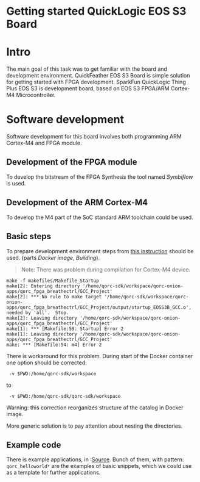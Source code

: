 Getting started QuickLogic EOS S3 Board
======================================

# Intro

The main goal of this task was to get familiar with the board and development
environment. QuickFeather EOS S3 Board is simple solution for getting started
with FPGA development. 
SparkFun QuickLogic Thing Plus EOS S3 is development board, based on EOS S3
FPGA/ARM Cortex-M4 Microcontroller.

# Software development

Software development for this board involves both programming ARM Cortex-M4 
and FPGA module. 

## Development of the FPGA module 

To develop the bitstream of the FPGA Synthesis the tool named *Symbiflow*
is used. 

## Development of the ARM Cortex-M4

To develop the M4 part of the SoC standard ARM toolchain
could be used.

## Basic steps 

To prepare development environment steps from [this instruction](https://github.com/Dasharo/twpm-docs/blob/main/docs/tutorials/building.md) should be used.
(parts *Docker image*, *Building*).

> Note: There was problem during compilation for Cortex-M4 device. 

```shell
make -f makefiles/Makefile_Startup
make[2]: Entering directory '/home/qorc-sdk/workspace/qorc-onion-apps/qorc_fpga_breathectrl/GCC_Project'
make[2]: *** No rule to make target '/home/qorc-sdk/workspace/qorc-onion-apps/qorc_fpga_breathectrl/GCC_Project/output/startup_EOSS3B_GCC.o', needed by 'all'.  Stop.
make[2]: Leaving directory '/home/qorc-sdk/workspace/qorc-onion-apps/qorc_fpga_breathectrl/GCC_Project'
make[1]: *** [Makefile:59: Startup] Error 2
make[1]: Leaving directory '/home/qorc-sdk/workspace/qorc-onion-apps/qorc_fpga_breathectrl/GCC_Project'
make: *** [Makefile:54: m4] Error 2
```

There is workaround for this problem. During start of the Docker container
one option should be corrected:
```
 -v $PWD:/home/qorc-sdk/workspace
```
to 
```
 -v $PWD:/home/qorc-sdk/qorc-sdk/workspace 
```

Warning: this correction reorganizes structure of the catalog in Docker image.

More generic solution is to pay attention about nesting the directories. 

## Example code

There is example applications, in :[Source](https://github.com/coolbreeze413/qorc-onion-apps/tree/master/). 
Bunch of them, with pattern: `qorc_helloworld*` are the examples of basic
snippets, which we could use as a template for further applications.

